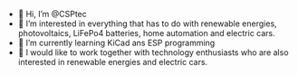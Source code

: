 - 👋 Hi, I’m @CSPtec
- 👀 I’m interested in everything that has to do with renewable energies, photovoltaics, LiFePo4 batteries, home automation and electric cars.
- 🌱 I’m currently learning KiCad ans ESP programming
- 💞️ I would like to work together with technology enthusiasts who are also interested in renewable energies and electric cars.

<!---
CSPtec/CSPtec is a ✨ special ✨ repository because its `README.md` (this file) appears on your GitHub profile.
You can click the Preview link to take a look at your changes.
--->
